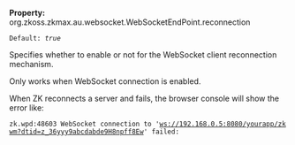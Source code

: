 **Property:**
org.zkoss.zkmax.au.websocket.WebSocketEndPoint.reconnection

`Default: `<i>`true`</i>

Specifies whether to enable or not for the WebSocket client reconnection
mechanism.

Only works when WebSocket connection is enabled.

When ZK reconnects a server and fails, the browser console will show the
error like:

`zk.wpd:48603 WebSocket connection to '`[`ws://192.168.0.5:8080/yourapp/zkwm?dtid=z_36yyy9abcdabde9H8npff8Ew`](ws://192.168.0.5:8080/yourapp/zkwm?dtid=z_36yyy9abcdabde9H8npff8Ew)`' failed: `
